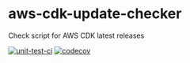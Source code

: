 # aws-cdk-update-checker
Check script for AWS CDK latest releases

[![unit-test-ci](https://github.com/morning-code/aws-cdk-update-checker/workflows/pytest/badge.svg)](https://github.com/morning-code/aws-cdk-update-checker)
[![codecov](https://codecov.io/gh/morning-code/aws-cdk-update-checker/branch/main/graph/badge.svg)](https://codecov.io/gh/morning-code/aws-cdk-update-checker)  

